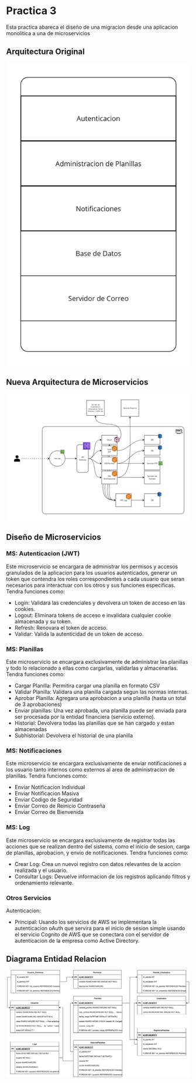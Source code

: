 # Practica 3

Esta practica abareca el diseño de una migracion desde una aplicacion monolitica a una de microservicios

## Arquitectura Original
![alt text](<Arquitectura Monolitica.jpg>)


## Nueva Arquitectura de Microservicios
![alt text](<Diagrama de Arquitectura.jpg>)

## Diseño de Microservicios

### MS: Autenticacion (JWT)
Este microservicio se encargara de administrar los permisos y accesos granulados de la aplicacion para los usuarios autenticados, generar un token que contendra los roles correspondientes a cada usuario que seran necesarios para interactuar con los otros y sus funciones especificas.
Tendra funciones como:
- Login: Validara las credenciales y devolvera un token de acceso en las cookies.
- Logout: Eliminara tokens de acceso e invalidara cualquier cookie almacenada y su token.
- Refresh: Renovara el token de acceso.
- Validar: Valida la autenticidad de un token de acceso.

### MS: Planillas
Este microservicio se encargara exclusivamente de administrar las planillas y todo lo relacionado a ellas como cargarlas, validarlas y almacenarlas.
Tendra funciones como:
- Cargar Planilla: Permitira cargar una planilla en formato CSV
- Validar Planilla: Validara una planilla cargada segun las normas internas.
- Aprobar Planilla: Agregara una aprobacion a una planilla (hasta un total de 3 aprobaciones)
- Enviar planillas: Una vez aprobada, una planilla puede ser enviada para ser procesada por la entidad financiera (servicio externo).
- Historial: Devolvera todas las planillas que se han cargado y estan almacenadas
- Subhistorial: Devolvera el historial de una planilla

### MS: Notificaciones
Este microservicio se encargara exclusivamente de enviar notificaciones a los usuario tanto internos como externos al area de administracion de planillas.
Tendra funciones como:
- Enviar Notificacion Individual
- Enviar Notificacion Masiva
- Enviar Codigo de Seguridad
- Enviar Correo de Reinicio Contraseña
- Enviar Correo de Bienvenida

### MS: Log
Este microservicio se encargara exclusivamente de registrar todas las acciones que se realizan dentro del sistema, como el inicio de sesion, carga de planillas, aprobacion, y envio de notificaciones.
Tendra funciones como:
- Crear Log: Crea un nuevoi registro con datos relevantes de la accion realizada y el usuario.
- Consultar Logs: Devuelve informacion de los registros aplicando filtros y ordenamiento relevante.


### Otros Servicios
Autenticacion:
- Principal: Usando los servicios de AWS se implementara la autenticacion oAuth que servira para el inicio de sesion simple usando el servicio Cognito de AWS que se conectara con el servidor de autenticacion de la empresa como Active Directory.


## Diagrama Entidad Relacion
![alt text](ER.png)